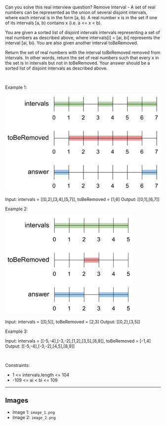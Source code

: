 Can you solve this real interview question? Remove Interval - A set of real numbers can be represented as the union of several disjoint intervals, where each interval is in the form [a, b). A real number x is in the set if one of its intervals [a, b) contains x (i.e. a <= x < b).

You are given a sorted list of disjoint intervals intervals representing a set of real numbers as described above, where intervals[i] = [ai, bi] represents the interval [ai, bi). You are also given another interval toBeRemoved.

Return the set of real numbers with the interval toBeRemoved removed from intervals. In other words, return the set of real numbers such that every x in the set is in intervals but not in toBeRemoved. Your answer should be a sorted list of disjoint intervals as described above.

 

Example 1:

![Example 1](./image_1.png)


Input: intervals = [[0,2],[3,4],[5,7]], toBeRemoved = [1,6]
Output: [[0,1],[6,7]]


Example 2:

![Example 2](./image_2.png)


Input: intervals = [[0,5]], toBeRemoved = [2,3]
Output: [[0,2],[3,5]]


Example 3:


Input: intervals = [[-5,-4],[-3,-2],[1,2],[3,5],[8,9]], toBeRemoved = [-1,4]
Output: [[-5,-4],[-3,-2],[4,5],[8,9]]


 

Constraints:

 * 1 <= intervals.length <= 104
 * -109 <= ai < bi <= 109

---

## Images

- Image 1: `image_1.png`
- Image 2: `image_2.png`
